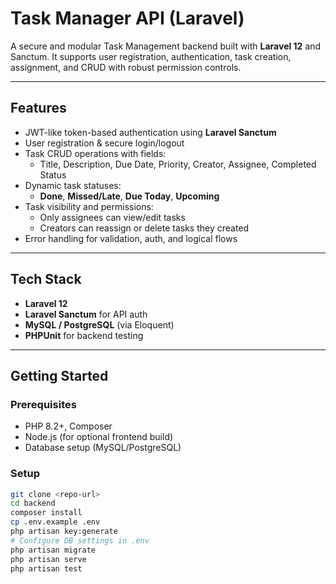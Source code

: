 # Task Manager API (Laravel)

A secure and modular Task Management backend built with **Laravel 12** and Sanctum. It supports user registration, authentication, task creation, assignment, and CRUD with robust permission controls.

---

## Features

-   JWT-like token-based authentication using **Laravel Sanctum**
-   User registration & secure login/logout
-   Task CRUD operations with fields:
    -   Title, Description, Due Date, Priority, Creator, Assignee, Completed Status
-   Dynamic task statuses:
    -   **Done**, **Missed/Late**, **Due Today**, **Upcoming**
-   Task visibility and permissions:
    -   Only assignees can view/edit tasks
    -   Creators can reassign or delete tasks they created
-   Error handling for validation, auth, and logical flows

---

## Tech Stack

-   **Laravel 12**
-   **Laravel Sanctum** for API auth
-   **MySQL / PostgreSQL** (via Eloquent)
-   **PHPUnit** for backend testing

---

## Getting Started

### Prerequisites

-   PHP 8.2+, Composer
-   Node.js (for optional frontend build)
-   Database setup (MySQL/PostgreSQL)

### Setup

```bash
git clone <repo-url>
cd backend
composer install
cp .env.example .env
php artisan key:generate
# Configure DB settings in .env
php artisan migrate
php artisan serve
php artisan test
```
